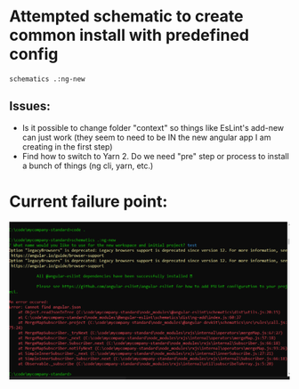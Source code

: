 # Attempted schematic to create common install with predefined config

```
schematics .:ng-new
```
 

 ## Issues:
 - Is it possible to change folder "context" so things like EsLint's add-new can just work (they seem to need to be IN the new angular app I am creating in the first step)
 - Find how to switch to Yarn 2. Do we need "pre" step or process to install a bunch of things (ng cli, yarn, etc.)


 # Current failure point: 

![Fails on EsLint](eslint-failure.PNG)